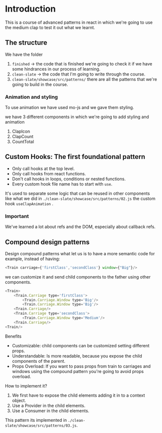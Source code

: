 # Introduction

This is a course of advanced patterns in react in which we're going to use the medium clap to test it out what we learnt.

## The structure

We have the folder

1. `finished` -> the code that is finished we're going to check it if we have some hindrances in our process of learning.
2. `clean-slate` -> the code that I'm going to write through the course.
3. `clean-slate/showcase/src/patterns/` there are all the patterns that we're going to build in the course.

### Animation and styling

To use animation we have used mo-js and we gave them styling.

we have 3 different components in which we're going to add styling and animation

1. ClapIcon
2. ClapCount
3. CountTotal

## Custom Hooks: The first foundational pattern

- Only call hooks at the top level.
- Only call hooks from react functions.
- Don't call hooks in loops, conditions or nested functions.
- Every custom hook file name has to start with `use`.

It's used to separate some logic that can be reused in other components like what we did in `./clean-slate/showcase/src/patterns/02.js` the custom hook `useClapAnimation` .

### Important 

We've learned a lot about refs and the DOM, especially about callback refs.


## Compound design patterns

Design compound patterns what let us is to have a more semantic code for example, instead of having:

```javascript
<Train carriage={'firstClass','secondClass'} window={"Big"}/>
```
we can customize it and send child components to the father using other components.
```javascript
<Train>
    <Train.Carriage type='firstClass'>
        <Train.Carriage.Window type='Big'/>
        <Train.Carriage.Window type='Big'/>
    <Train.Carriage/>
    <Train.Carriage type='secondClass'>
        <Train.Carriage.Window type='Medium'/>
    <Train.Carriage/>
<Train/>
```

Benefits
- Customizable: child components can be customized setting different props.
- Understandable: Is more readable, because you expose the child components of the parent.
- Props Overload: If you want to pass props from train to carriages and windows using the compound pattern you're going to avoid props overload.

How to implement it?
1. We first have to expose the child elements adding it in to a context object.
2. Use a Provider in the child elements.
3. Use a Consumer in the child elements.

This pattern its implemented in `./clean-slate/showcase/src/patterns/03.js`.


